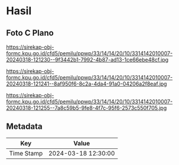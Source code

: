 # Hasil

## Foto C Plano

https://sirekap-obj-formc.kpu.go.id/cfd5/pemilu/ppwp/33/14/14/20/10/3314142010007-20240318-121230--9f3442b1-7992-4b87-ad13-1ce66ebe48cf.jpg

https://sirekap-obj-formc.kpu.go.id/cfd5/pemilu/ppwp/33/14/14/20/10/3314142010007-20240318-121241--8af950f6-8c2a-4da4-91a0-04206a2f8eaf.jpg

https://sirekap-obj-formc.kpu.go.id/cfd5/pemilu/ppwp/33/14/14/20/10/3314142010007-20240318-121255--7a8c59b5-9fe8-4f7c-95f6-2573c550f705.jpg


## Metadata

| Key        | Value               |
| ---------- | ------------------- |
| Time Stamp | 2024-03-18 12:30:00 |



